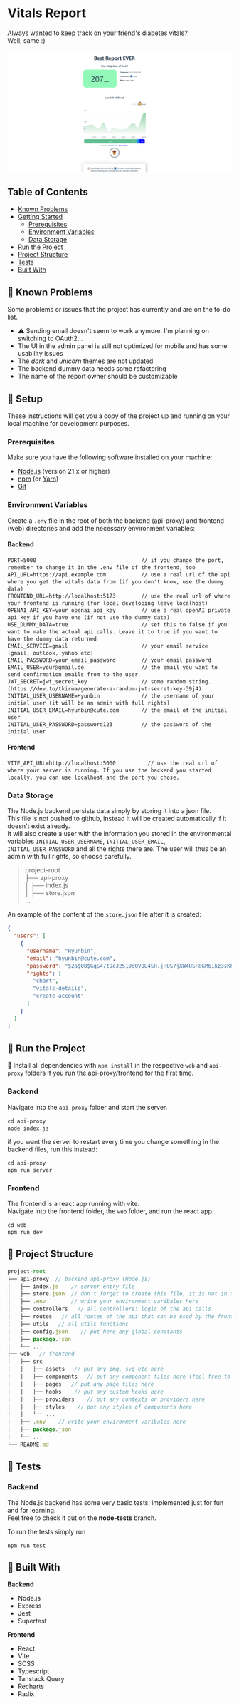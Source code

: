 # Vitals Report

Always wanted to keep track on your friend's diabetes vitals?  
Well, same :)

![Logo](application-screenshot.png)

## Table of Contents

- [Known Problems](#-known-problems)
- [Getting Started](#-setup)
  - [Prerequisites](#prerequisites)
  - [Environment Variables](#environment-variables)
  - [Data Storage](#data-storage)
- [Run the Project](#-run-the-project)
- [Project Structure](#-project-structure)
- [Tests](#-tests)
- [Built With](#-built-with)


## 🚧 Known Problems

Some problems or issues that the project has currently and are on the to-do list.  
- ⚠️ Sending email doesn't seem to work anymore. I'm planning on switching to OAuth2...  
- The UI in the admin panel is still not optimized for mobile and has some usability issues  
- The _dark_ and _unicorn_ themes are not updated  
- The backend dummy data needs some refactoring  
- The name of the report owner should be customizable  

## 🏁 Setup

These instructions will get you a copy of the project up and running on your local machine for development purposes.

### Prerequisites

Make sure you have the following software installed on your machine:

- [Node.js](https://nodejs.org/) (version 21.x or higher)
- [npm](https://www.npmjs.com/) (or [Yarn](https://yarnpkg.com/))
- [Git](https://git-scm.com/)

### Environment Variables 

Create a `.env` file in the root of both the backend (api-proxy) and frontend (web) directories and add the necessary environment variables:
#### Backend  
```env
PORT=5000                                 // if you change the port, remember to change it in the .env file of the frontend, too
API_URL=https://api.example.com           // use a real url of the api where you get the vitals data from (if you don't know, use the dummy data)
FRONTEND_URL=http://localhost:5173        // use the real url of where your frontend is running (for local developing leave localhost)
OPENAI_API_KEY=your_openai_api_key        // use a real openAI private api key if you have one (if not use the dummy data)
USE_DUMMY_DATA=true                       // set this to false if you want to make the actual api calls. Leave it to true if you want to have the dummy data returned                
EMAIL_SERVICE=gmail                       // your email service (gmail, outlook, yahoo etc)
EMAIL_PASSWORD=your_email_password        // your email password
EMAIL_USER=your@gmail.de                  // the email you want to send confirmation emails from to the user
JWT_SECRET=jwt_secret_key                 // some random string. (https://dev.to/tkirwa/generate-a-random-jwt-secret-key-39j4)
INITIAL_USER_USERNAME=Hyunbin             // the username of your initial user (it will be an admin with full rights)
INITIAL_USER_EMAIL=hyunbin@cute.com       // the email of the initial user
INITIAL_USER_PASSWORD=password123         // the password of the initial user
```    
#### Frontend
```env
VITE_API_URL=http://localhost:5000          // use the real url of where your server is running. If you use the backend you started locally, you can use localhost and the port you chose.
```

### Data Storage 

The Node.js backend persists data simply by storing it into a json file.  
This file is not pushed to github, instead it will be created automatically if it doesn't exist already.  
It will also create a user with the information you stored in the environmental variables `INITIAL_USER_USERNAME`, `INITIAL_USER_EMAIL`, `INITIAL_USER_PASSWORD` and all the rights there are. The user will thus be an admin with full rights, so choose carefully.

> project-root   
> ├── api-proxy  
> │   ├── index.js   
> │   ├── store.json   
> ...

An example of the content of the `store.json` file after it is created:  
```json
{
  "users": [
    {
      "username": "Hyunbin",
      "email": "hyunbin@cute.com",
      "password": "$2a$08$GqS47t9eJ2519d0VOU4SH.jHUS7jXW4USF8GM61kz3sKhHN9tRmM.",
      "rights": [
        "chart",
        "vitals-details",
        "create-account"
      ]
    }
  ]
}
```

## 🚀 Run the Project

🚨 Install all dependencies with `npm install` in the respective `web` and `api-proxy` folders if you run the api-proxy/frontend for the first time.  

### Backend

Navigate into the `api-proxy` folder and start the server.  
```
cd api-proxy
node index.js
```
if you want the server to restart every time you change something in the backend files, run this instead: 
```
cd api-proxy
npm run server
```
### Frontend

The frontend is a react app running with vite.  
Navigate into the frontend folder, the `web` folder, and run the react app.  
```
cd web
npm run dev
```

## 📂 Project Structure

```js
project-root   
├── api-proxy  // backend api-proxy (Node.js)
│   ├── index.js    // server entry file
│   ├── store.json  // don't forget to create this file, it is not in the gitHub repo because of privacy issues
│   ├── .env        // write your environment varibales here     
│   ├── controllers   // all controllers: logic of the api calls   
│   ├── routes   // all routes of the api that can be used by the frontend   
│   ├── utils   // all utils functions
│   ├── config.json    // put here any global constants
│   ├── package.json    
│   └── ...
├── web   // frontend    
│   ├── src
│   │   ├── assets   // put any img, svg etc here
│   │   ├── components   // put any component files here (feel free to nest it further)
│   │   ├── pages   // put any page files here 
│   │   ├── hooks    // put any custom hooks here
│   │   ├── providers    // put any contexts or providers here
│   │   ├── styles    // put any styles of components here
│   │   └── ...    
│   ├── .env    // write your environment varibales here
│   ├── package.json    
│   └── ...    
└── README.md 
```

## 🧪 Tests

### Backend

The Node.js backend has some very basic tests, implemented just for fun and for learning.  
Feel free to check it out on the **node-tests** branch.  

To run the tests simply run
```
npm run test
```

## 🔨 Built With

**Backend**   
- Node.js
- Express
- Jest
- Supertest

**Frontend**
- React
- Vite
- SCSS
- Typescript
- Tanstack Query
- Recharts
- Radix 
